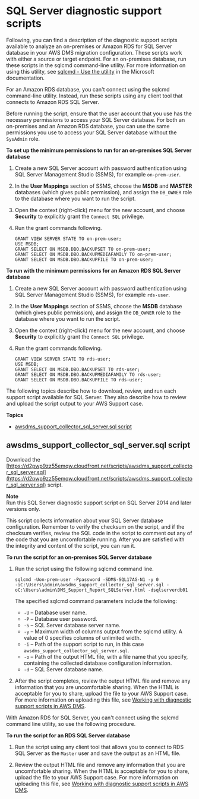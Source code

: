 # SQL Server diagnostic support scripts<a name="CHAP_SupportScripts.SQLServer"></a>

Following, you can find a description of the diagnostic support scripts available to analyze an on\-premises or Amazon RDS for SQL Server database in your AWS DMS migration configuration\. These scripts work with either a source or target endpoint\. For an on\-premises database, run these scripts in the sqlcmd command\-line utility\. For more information on using this utility, see [sqlcmd \- Use the utility](https://docs.microsoft.com/en-us/sql/ssms/scripting/sqlcmd-use-the-utility?view=sql-server-ver15) in the Microsoft documentation\. 

For an Amazon RDS database, you can't connect using the sqlcmd command\-line utility\. Instead, run these scripts using any client tool that connects to Amazon RDS SQL Server\.

Before running the script, ensure that the user account that you use has the necessary permissions to access your SQL Server database\. For both an on\-premises and an Amazon RDS database, you can use the same permissions you use to access your SQL Server database without the `SysAdmin` role\.

**To set up the minimum permissions to run for an on\-premises SQL Server database**

1. Create a new SQL Server account with password authentication using SQL Server Management Studio \(SSMS\), for example `on-prem-user`\.

1. In the **User Mappings** section of SSMS, choose the **MSDB** and **MASTER** databases \(which gives public permission\), and assign the `DB_OWNER` role to the database where you want to run the script\.

1. Open the context \(right\-click\) menu for the new account, and choose **Security** to explicitly grant the `Connect SQL` privilege\. 

1. Run the grant commands following\.

   ```
   GRANT VIEW SERVER STATE TO on-prem-user;
   USE MSDB;
   GRANT SELECT ON MSDB.DBO.BACKUPSET TO on-prem-user;
   GRANT SELECT ON MSDB.DBO.BACKUPMEDIAFAMILY TO on-prem-user;
   GRANT SELECT ON MSDB.DBO.BACKUPFILE TO on-prem-user;
   ```

**To run with the minimum permissions for an Amazon RDS SQL Server database**

1. Create a new SQL Server account with password authentication using SQL Server Management Studio \(SSMS\), for example `rds-user`\.

1. In the **User Mappings** section of SSMS, choose the **MSDB** database \(which gives public permission\), and assign the `DB_OWNER` role to the database where you want to run the script\.

1. Open the context \(right\-click\) menu for the new account, and choose **Security** to explicitly grant the `Connect SQL` privilege\.

1. Run the grant commands following\.

   ```
   GRANT VIEW SERVER STATE TO rds-user;
   USE MSDB;
   GRANT SELECT ON MSDB.DBO.BACKUPSET TO rds-user;
   GRANT SELECT ON MSDB.DBO.BACKUPMEDIAFAMILY TO rds-user;
   GRANT SELECT ON MSDB.DBO.BACKUPFILE TO rds-user;
   ```

The following topics describe how to download, review, and run each support script available for SQL Server\. They also describe how to review and upload the script output to your AWS Support case\.

**Topics**
+ [awsdms\_support\_collector\_sql\_server\.sql script](#CHAP_SupportScripts.SQLServer.Awsdms_Support_Collector_SQLServer_Script)

## awsdms\_support\_collector\_sql\_server\.sql script<a name="CHAP_SupportScripts.SQLServer.Awsdms_Support_Collector_SQLServer_Script"></a>

Download the [https://d2pwp9zz55emqw.cloudfront.net/scripts/awsdms_support_collector_sql_server.sql](https://d2pwp9zz55emqw.cloudfront.net/scripts/awsdms_support_collector_sql_server.sql) script\.

**Note**  
Run this SQL Server diagnostic support script on SQL Server 2014 and later versions only\.

This script collects information about your SQL Server database configuration\. Remember to verify the checksum on the script, and if the checksum verifies, review the SQL code in the script to comment out any of the code that you are uncomfortable running\. After you are satisfied with the integrity and content of the script, you can run it\.

**To run the script for an on\-premises SQL Server database**

1. Run the script using the following sqlcmd command line\.

   ```
   sqlcmd -Uon-prem-user -Ppassword -SDMS-SQL17AG-N1 -y 0 
   -iC:\Users\admin\awsdms_support_collector_sql_server.sql -oC:\Users\admin\DMS_Support_Report_SQLServer.html -dsqlserverdb01
   ```

   The specified sqlcmd command parameters include the following:
   + `-U` – Database user name\.
   + `-P` – Database user password\.
   + `-S` – SQL Server database server name\.
   + `-y` – Maximum width of columns output from the sqlcmd utility\. A value of 0 specifies columns of unlimited width\.
   + `-i` – Path of the support script to run, in this case `awsdms_support_collector_sql_server.sql`\.
   + `-o` – Path of the output HTML file, with a file name that you specify, containing the collected database configuration information\.
   + `-d` – SQL Server database name\.

1. After the script completes, review the output HTML file and remove any information that you are uncomfortable sharing\. When the HTML is acceptable for you to share, upload the file to your AWS Support case\. For more information on uploading this file, see [Working with diagnostic support scripts in AWS DMS](CHAP_SupportScripts.md)\.

With Amazon RDS for SQL Server, you can't connect using the sqlcmd command line utility, so use the following procedure\.

**To run the script for an RDS SQL Server database**

1. Run the script using any client tool that allows you to connect to RDS SQL Server as the `Master` user and save the output as an HTML file\.

1. Review the output HTML file and remove any information that you are uncomfortable sharing\. When the HTML is acceptable for you to share, upload the file to your AWS Support case\. For more information on uploading this file, see [Working with diagnostic support scripts in AWS DMS](CHAP_SupportScripts.md)\.